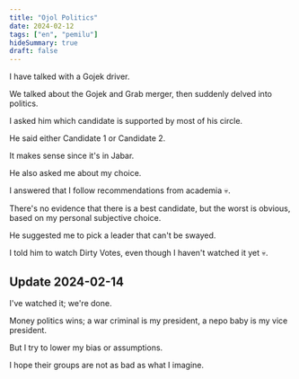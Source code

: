 ```yaml
---
title: "Ojol Politics"
date: 2024-02-12
tags: ["en", "pemilu"]
hideSummary: true
draft: false
---
```


I have talked with a Gojek driver.

We talked about the Gojek and Grab merger, then suddenly delved into politics.

I asked him which candidate is supported by most of his circle.

He said either Candidate 1 or Candidate 2.

It makes sense since it's in Jabar.

He also asked me about my choice.

I answered that I follow recommendations from academia 💀.

There's no evidence that there is a best candidate, but the worst is obvious, based on my personal subjective choice.

He suggested me to pick a leader that can't be swayed.

I told him to watch Dirty Votes, even though I haven't watched it yet 💀.

## Update 2024-02-14

I've watched it; we're done.

Money politics wins; a war criminal is my president, a nepo baby is my vice president.

But I try to lower my bias or assumptions.

I hope their groups are not as bad as what I imagine.
